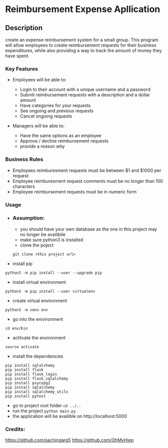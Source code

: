 # Reimbursement Expense Apllication


## Description
create an expense reimbursement system for a small group. This program will allow employees to create reimbursement requests for their business expenditures, while also providing a way to track the amount of money they have spent.


### Key Features
- Employees will be able to:
    - Login to their account with a unique username and a password
    - Submit reimbursement requests with a description and a dollar amount 
    - Have categories for your requests
    - See ongoing and previous requests
    - Cancel ongoing requests

- Managers will be able to:
    - Have the same options as an employee
    - Approve / decline reimbursement requests
    - provide a reason why

### Business Rules
- Employees reimburesment requests must be between $1 and $1000 per request
- Employee reimburesment request comments must be no longer than 100 characters
- Employee reimbursement requests must be in numeric form

### Usage
- ### Assumption: 
    - you should have your own database as the one in this project may no longer be availibile
    - make sure python3 is installed
    - clone the poject 
    ```
    git clone <this project url>
    ```
- install pip
```
python3 -m pip install --user --upgrade pip
```
- install virtual environment
```
python3 -m pip install --user virtualenv
```
- create virtual environment
```
python3 -m venv env
```
- go into the enivironment
```
cd env/bin
```
- actitvate the environment
```
source activate
```
- install the dependencies 
```
pip install sqlalchemy
pip install flask
pip install flask_login
pip install flask_sqlalchemy
pip install psycopg2
pip install sqlalchemy
pip install sqlalchemy_utils
pip install pytest
```
- go to project root folder
```cd ../..```
- run the project
```python main.py```
- the application will be availible on http://localhost:5000 

### Credits: 
https://github.com/sachingarg5
https://github.com/OhMyHiep
 

